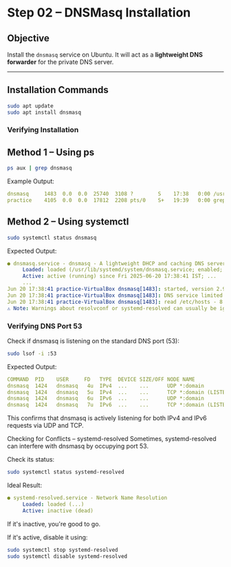 # Step 02 – DNSMasq Installation

## Objective  
Install the `dnsmasq` service on Ubuntu. It will act as a **lightweight DNS forwarder** for the private DNS server.

---

## Installation Commands

```bash
sudo apt update
sudo apt install dnsmasq
```

### Verifying Installation

## Method 1 – Using ps
```bash
ps aux | grep dnsmasq
```
Example Output:
```yaml
dnsmasq     1483  0.0  0.0  25740  3108 ?        S    17:38   0:00 /usr/sbin/dnsmasq ...
practice    4105  0.0  0.0  17812  2208 pts/0    S+   19:39   0:00 grep --color=auto dnsmasq
```

## Method 2 – Using systemctl
```bash
sudo systemctl status dnsmasq
```
Expected Output:
```yaml
● dnsmasq.service - dnsmasq - A lightweight DHCP and caching DNS server
     Loaded: loaded (/usr/lib/systemd/system/dnsmasq.service; enabled; preset: enabled)
     Active: active (running) since Fri 2025-06-20 17:38:41 IST; ...
     ...
Jun 20 17:38:41 practice-VirtualBox dnsmasq[1483]: started, version 2.90 cachesize 150
Jun 20 17:38:41 practice-VirtualBox dnsmasq[1483]: DNS service limited to local subnets
Jun 20 17:38:41 practice-VirtualBox dnsmasq[1483]: read /etc/hosts - 8 names
⚠️ Note: Warnings about resolvconf or systemd-resolved can usually be ignored unless you're doing advanced DNS integration.
```
### Verifying DNS Port 53
Check if dnsmasq is listening on the standard DNS port (53):

```bash
sudo lsof -i :53
```
Expected Output:

```yaml
COMMAND  PID    USER     FD   TYPE  DEVICE SIZE/OFF NODE NAME
dnsmasq  1424   dnsmasq   4u  IPv4  ...    ...      UDP *:domain
dnsmasq  1424   dnsmasq   5u  IPv4  ...    ...      TCP *:domain (LISTEN)
dnsmasq  1424   dnsmasq   6u  IPv6  ...    ...      UDP *:domain
dnsmasq  1424   dnsmasq   7u  IPv6  ...    ...      TCP *:domain (LISTEN)
```
This confirms that dnsmasq is actively listening for both IPv4 and IPv6 requests via UDP and TCP.

Checking for Conflicts – systemd-resolved
Sometimes, systemd-resolved can interfere with dnsmasq by occupying port 53.

Check its status:
```bash
sudo systemctl status systemd-resolved
```
Ideal Result:

```yaml
● systemd-resolved.service - Network Name Resolution
     Loaded: loaded (...)
     Active: inactive (dead)
```
If it's inactive, you're good to go.

If it's active, disable it using:

```bash
sudo systemctl stop systemd-resolved
sudo systemctl disable systemd-resolved
```